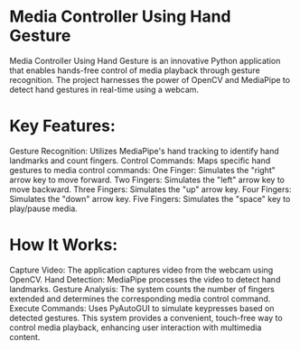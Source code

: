 # Media Controller Using Hand Gesture
Media Controller Using Hand Gesture is an innovative Python application that enables hands-free control of media playback through gesture recognition. The project harnesses the power of OpenCV and MediaPipe to detect hand gestures in real-time using a webcam.

# Key Features:
Gesture Recognition: Utilizes MediaPipe's hand tracking to identify hand landmarks and count fingers.
Control Commands: Maps specific hand gestures to media control commands:
One Finger: Simulates the "right" arrow key to move forward.
Two Fingers: Simulates the "left" arrow key to move backward.
Three Fingers: Simulates the "up" arrow key.
Four Fingers: Simulates the "down" arrow key.
Five Fingers: Simulates the "space" key to play/pause media.

# How It Works:
Capture Video: The application captures video from the webcam using OpenCV.
Hand Detection: MediaPipe processes the video to detect hand landmarks.
Gesture Analysis: The system counts the number of fingers extended and determines the corresponding media control command.
Execute Commands: Uses PyAutoGUI to simulate keypresses based on detected gestures.
This system provides a convenient, touch-free way to control media playback, enhancing user interaction with multimedia content.
